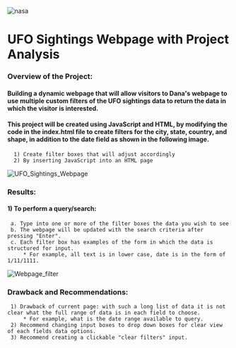 
![nasa](https://user-images.githubusercontent.com/107228424/189501365-6f8805ec-2f79-4340-bac9-beeab5d7a3d0.jpg)

# UFO Sightings Webpage with  Project Analysis

### Overview of the Project: 
   ####   Building a dynamic webpage that will allow visitors to Dana's webpage to use multiple custom filters of the UFO sightings data to return the data in which the visitor is interested.  
   ####   This  project will be created using JavaScript and HTML, by modifying the code in the index.html file to create filters for the city, state, country, and shape, in addition to the date field as shown in the following image.

      1) Create filter boxes that will adjust accordingly
      2) By inserting JavaScript into an HTML page

![UFO_Sightings_Webpage](https://user-images.githubusercontent.com/107228424/189501383-e2087133-70b0-46f8-ab45-5bb2fc818619.jpg)

### Results:
   #### 1) To perform a query/search:
     a. Type into one or more of the filter boxes the data you wish to see
     b. The webpage will be updated with the search criteria after pressing "Enter".  
     c. Each filter box has examples of the form in which the data is structured for input. 
		 * For example, all text is in lower case, date is in the form of 1/11/1111. 

![Webpage_filter](https://user-images.githubusercontent.com/107228424/189501392-9a4f56e1-2cf5-44e6-b7ac-c6c18bcaa944.jpg)

### Drawback and Recommendations:
     1) Drawback of current page: with such a long list of data it is not clear what the full range of data is in each field to choose.  
		 * For example, what is the date range available to query.
     2) Recommend changing input boxes to drop down boxes for clear view of each fields data options.
     3) Recommend creating a clickable "clear filters" input.
